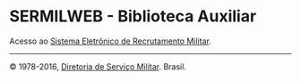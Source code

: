 # SERMILWEB - Biblioteca Auxiliar

Acesso ao [Sistema Eletrônico de Recrutamento Militar](https://www.sermilweb.eb.mil.br).

----
&copy; 1978-2016, [Diretoria de Serviço Militar](http://dsm.dgp.eb.mil.br). Brasil.

